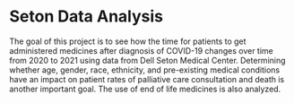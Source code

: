 # Seton Data Analysis

The goal of this project is to see how the time for patients to get administered medicines after diagnosis of COVID-19 changes over time from 2020 to 2021 using data from Dell Seton Medical Center. Determining whether age, gender, race, ethnicity, and pre-existing medical conditions have an impact on patient rates of palliative care consultation and death is another important goal. The use of end of life medicines is also analyzed. 